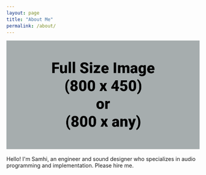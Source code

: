 ```yaml
---
layout: page
title: "About Me"
permalink: /about/
---
```


![Picture 1](/assets/fullsize.png)

Hello! I'm Samhi, an engineer and sound designer who specializes in audio programming and implementation. Please hire me.

